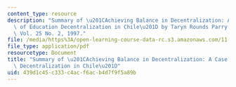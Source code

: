 ```yaml
---
content_type: resource
description: "Summary of \u201CAchieving Balance in Decentralization: A Case Study\
  \ of Education Decentralization in Chile\u201D by Taryn Rounds Parry in World Development,\
  \ Vol. 25 No. 2, 1997."
file: /media/https%3A/open-learning-course-data-rc.s3.amazonaws.com/11-487-urban-public-finance-in-developing-countries-fall-2004/439d1c45c333c4acf6acb4d7f9f5a89b_sess1819summaryTulier.pdf
file_type: application/pdf
resourcetype: Document
title: "Summary of \u201CAchieving Balance in Decentralization: A Case Study of Education\
  \ Decentralization in Chile\u201D"
uid: 439d1c45-c333-c4ac-f6ac-b4d7f9f5a89b
---
```

